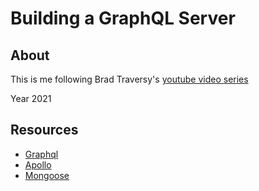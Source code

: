 # Building a GraphQL Server

## About

This is me following Brad Traversy's [youtube video series](https://youtu.be/PEcJxkylcRM)

Year 2021

## Resources

- [Graphql](https://graphql.org/)
- [Apollo](https://www.apollographql.com/)
- [Mongoose](https://mongoosejs.com/)
